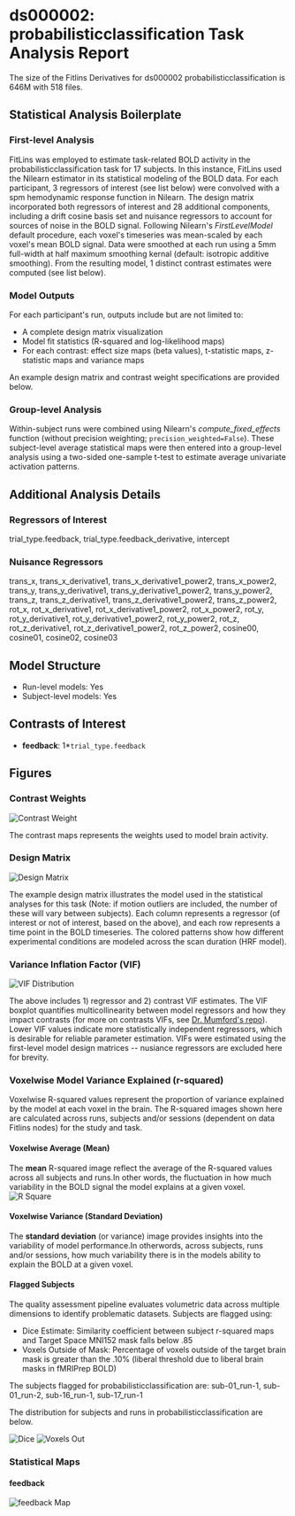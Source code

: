 # ds000002: probabilisticclassification Task Analysis Report

The size of the Fitlins Derivatives for ds000002 probabilisticclassification is 646M with 518 files.

## Statistical Analysis Boilerplate

### First-level Analysis
FitLins was employed to estimate task-related BOLD activity in the probabilisticclassification task for 17 subjects. In this instance, FitLins used the Nilearn estimator in its statistical modeling of the BOLD data. For each participant, 3 regressors of interest (see list below) were convolved with a spm hemodynamic response function in Nilearn. The design matrix incorporated both regressors of interest and 28 additional components, including a drift cosine basis set and nuisance regressors to account for sources of noise in the BOLD signal. Following Nilearn's *FirstLevelModel* default procedure, each voxel's timeseries was mean-scaled by each voxel's mean BOLD signal. Data were smoothed at each run using a 5mm full-width at half maximum smoothing kernal (default: isotropic additive smoothing). From the resulting model, 1 distinct contrast estimates were computed (see list below).

### Model Outputs
For each participant's run, outputs include but are not limited to:
- A complete design matrix visualization
- Model fit statistics (R-squared and log-likelihood maps)
- For each contrast: effect size maps (beta values), t-statistic maps, z-statistic maps and variance maps

An example design matrix and contrast weight specifications are provided below.

### Group-level Analysis
Within-subject runs were combined using Nilearn's *compute_fixed_effects* function (without precision weighting; `precision_weighted=False`). These subject-level average statistical maps were then entered into a group-level analysis using a two-sided one-sample t-test to estimate average univariate activation patterns.

## Additional Analysis Details 
### Regressors of Interest
trial_type.feedback, trial_type.feedback_derivative, intercept
### Nuisance Regressors
trans_x, trans_x_derivative1, trans_x_derivative1_power2, trans_x_power2, trans_y, trans_y_derivative1, trans_y_derivative1_power2, trans_y_power2, trans_z, trans_z_derivative1, trans_z_derivative1_power2, trans_z_power2, rot_x, rot_x_derivative1, rot_x_derivative1_power2, rot_x_power2, rot_y, rot_y_derivative1, rot_y_derivative1_power2, rot_y_power2, rot_z, rot_z_derivative1, rot_z_derivative1_power2, rot_z_power2, cosine00, cosine01, cosine02, cosine03
## Model Structure
- Run-level models: Yes
- Subject-level models: Yes

## Contrasts of Interest
- **feedback**: 1*`trial_type.feedback`

## Figures

### Contrast Weights
![Contrast Weight](./imgs/ds000002_task-probabilisticclassification_contrast-matrix.svg)

The contrast maps represents the weights used to model brain activity.

### Design Matrix
![Design Matrix](./imgs/ds000002_task-probabilisticclassification_design-matrix.svg)

The example design matrix illustrates the model used in the statistical analyses for this task (Note: if motion outliers are included, the number of these will vary between subjects). Each column represents a regressor (of interest or not of interest, based on the above), and each row represents a time point in the BOLD timeseries. The colored patterns show how different experimental conditions are modeled across the scan duration (HRF model).

### Variance Inflation Factor (VIF)
![VIF Distribution](./imgs/ds000002_task-probabilisticclassification_vif-boxplot.png)

The above includes 1) regressor and 2) contrast VIF estimates. The VIF boxplot quantifies multicollinearity between model regressors and how they impact contrasts (for more on contrasts VIFs, see [Dr. Mumford's repo](https://github.com/jmumford/vif_contrasts)). Lower VIF values indicate more statistically independent regressors, which is desirable for reliable parameter estimation. VIFs were estimated using the first-level model design matrices -- nusiance regressors are excluded here for brevity.

### Voxelwise Model Variance Explained (r-squared)
Voxelwise R-squared values represent the proportion of variance explained by the model at each voxel in the brain. The R-squared images shown here are calculated across runs, subjects and/or sessions (dependent on data Fitlins nodes) for the study and task.

#### Voxelwise Average (Mean)
The **mean** R-squared image reflect the average of the R-squared values across all subjects and runs.In other words, the fluctuation in how much variability in the BOLD signal the model explains at a given voxel.
![R Square](./imgs/ds000002_task-probabilisticclassification_rsquare-mean.png)

#### Voxelwise Variance (Standard Deviation)
The **standard deviation** (or variance) image provides insights into the variability of model performance.In otherwords, across subjects, runs and/or sessions, how much variability there is in the models ability to explain the BOLD at a given voxel.

#### Flagged Subjects
The quality assessment pipeline evaluates volumetric data across multiple dimensions to identify problematic datasets. Subjects are flagged using: 

  - Dice Estimate: Similarity coefficient between subject r-squared maps and Target Space MNI152 mask falls below .85 
  - Voxels Outside of Mask: Percentage of voxels outside of the target brain mask is greater than the .10% (liberal threshold due to liberal brain masks in fMRIPrep BOLD) 

The subjects flagged for probabilisticclassification are:
sub-01_run-1, sub-01_run-2, sub-16_run-1, sub-17_run-1

The distribution for subjects and runs in probabilisticclassification are below. 

![Dice](./imgs/ds000002_task-probabilisticclassification_hist-dicesimilarity.png)
![Voxels Out](./imgs/ds000002_task-probabilisticclassification_hist-voxoutmask.png)

### Statistical Maps

#### feedback
![feedback Map](./imgs/ds000002_task-probabilisticclassification_contrast-feedback_map.png)
